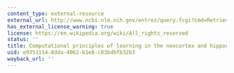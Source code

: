 ```yaml
---
content_type: external-resource
external_url: http://www.ncbi.nlm.nih.gov/entrez/query.fcgi?cmd=Retrieve&db=PubMed&dopt=Citation&list_uids=10985278
has_external_license_warning: true
license: https://en.wikipedia.org/wiki/All_rights_reserved
status: ''
title: Computational principles of learning in the neocortex and hippocampus
uid: e9351114-8dda-4062-b1e8-c83bdbfb32b3
wayback_url: ''
---
```

